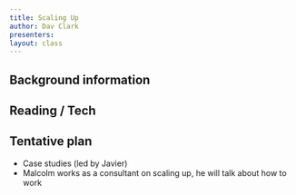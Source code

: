 ```yaml
---
title: Scaling Up
author: Dav Clark
presenters:
layout: class
---
```


## Background information


## Reading / Tech


## Tentative plan
 - Case studies (led by Javier)
 - Malcolm works as a consultant on scaling up, he will talk about how to work
